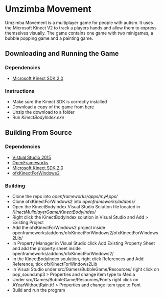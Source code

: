 # Umzimba Movement
Umzimba Movement is a multiplayer game for people with autism. It uses the Microsoft Kinect V2 to track a players hands and allow them to express themselves visually.
The game contains one game with two minigames, a bubble popping game and a painting game.

## Downloading and Running the Game
### Dependencies
* [Microsoft Kinect SDK 2.0](https://www.microsoft.com/en-us/download/details.aspx?id=44561)

### Instructions
* Make sure the Kinect SDK is correctly installed
* Download a copy of the game from [here]()
* Unzip the download to a folder
* Run *KinectBodyIndex.exe*

## Building From Source
### Dependencies
* [Vistual Studio 2015](https://www.visualstudio.com/downloads/)
* [OpenFrameworks](https://github.com/openframeworks/openFrameworks)
* [Microsoft Kinect SDK 2.0](https://www.microsoft.com/en-us/download/details.aspx?id=44561)
* [ofxKinectForWindows2](https://github.com/elliotwoods/ofxKinectForWindows2)

### Building
* Clone the repo into *openframeworks/apps/myApps/*
* Clone ofxKinectForWindows2 into *openframeworks/addons/*
* Open the KinectBodyIndex Visual Studio Solution file located in *KinectMuliplayerGame/KinectBodyIndex/*
* Right click the KinectBodyIndex solution in Visual Studio and Add > Existing Project
* Add the ofxKinectForWindows2 project inside openframeworks/addons/ofxKinectForWindows2/ofxKinectForWindows2Lib/
* In Property Manager in Visual Studio click Add Existing Property Sheet and add the property sheet inside openframeworks/addons/ofxKinectForWindows2/
* In the KinectBodyIndex soulution, right click References and Add Reference, tick ofxKinectForWindows2Lib
* In Visual Studio under src/Games/BubbleGame/Resources/ right click on pop_sound.mp3 > Properties and change item type to Media
* Under src/Games/BubbleGame/Resources/Fonts right click on AYearWithoutRain.ttf > Properties and change item type to Font
* Build and run the program

